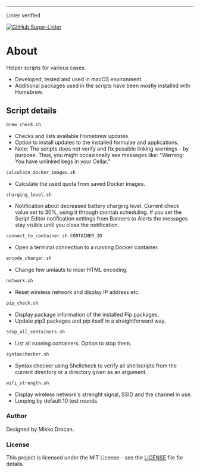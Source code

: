 ---
Linter verified

[![GitHub Super-Linter](https://github.com/mdrocan/shell-scripts/workflows/CI-check/badge.svg)](https://github.com/marketplace/actions/super-linter)

# About

Helper scripts for various cases.

- Developed, tested and used in macOS environment.
- Additional packages used in the scripts have been mostly installed with Homebrew.

## Script details

```bash
brew_check.sh
```
- Checks and lists available Homebrew updates.
- Option to install updates to the installed formulae and applications.
- Note: The scripts does not verify and fix possible linking warnings - by purpose. Thus, you might occasionally see messages like: "Warning: You have unlinked kegs in your Cellar."

```bash
calculate_docker_images.sh
```
- Calculate the used quota from saved Docker images.

```bash
charging_level.sh
```
- Notification about decreased battery charging level. Current check value set to 30%, using it through crontab scheduling. If you set the Script Editor notification settings from Banners to Alerts the messages stay visible until you close the notification.

```bash
connect_to_container.sh CONTAINER_ID
```
- Open a terminal connection to a running Docker container.

```bash
encode_changer.sh
```
- Change few umlauts to nicer HTML encoding.

```bash
network.sh
```
- Reset wireless network and display IP address etc.

```bash
pip_check.sh
```
- Display package information of the installed Pip packages.
- Update pip3 packages and pip itself in a straightforward way.

```bash
stop_all_containers.sh
```
- List all running containers. Option to stop them.

```bash
syntaxchecker.sh
```
- Syntax checker using Shellcheck to verify all shellscripts from the current directory or a directory given as an argument.

```bash
wifi_strength.sh
```
- Display wireless network's strenght signal, SSID and the channel in use.
- Looping by default 10 test rounds.

### Author

Designed by Mikko Drocan.

### License

This project is licensed under the MIT License - see the [LICENSE](LICENSE) file for details.
